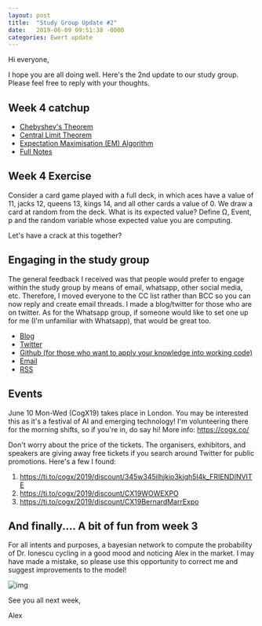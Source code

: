 ```yaml
---
layout: post
title:  "Study Group Update #2"
date:   2019-06-09 09:51:38 -0000
categories: Ewert update
---
```

Hi everyone,

I hope you are all doing well. Here's the 2nd update to our study group. Please feel free to reply with your thoughts.

## Week 4 catchup
* [Chebyshev's Theorem](https://www.youtube.com/watch?v=uMgK000XFhA)
* [Central Limit Theorem](https://www.youtube.com/watch?v=JNm3M9cqWyc)
* [Expectation Maximisation (EM) Algorithm](https://www.youtube.com/watch?v=iQoXFmbXRJA)
* [Full Notes](https://github.com/ionescu/Machine_Learning_2019/blob/master/04-Unsupervised_Learning/04-Unsupervised_Learning.md)

## Week 4 Exercise
Consider a card game played with a full deck, in which aces have a value of 11, jacks 12, queens 13, kings 14, and all other cards a value of 0. We draw a card at random from the deck. What is its expected value? Define Ω, Event, p and the random variable whose expected value you are computing.

Let's have a crack at this together?

## Engaging in the study group
The general feedback I received was that people would prefer to engage within the study group by means of email, whatsapp, other social media, etc. Therefore, I moved everyone to the CC list rather than BCC so you can now reply and create email threads. I made a blog/twitter for those who are on twitter. As for the Whatsapp group, if someone would like to set one up for me (I'm unfamiliar with Whatsapp), that would be great too.

* [Blog](http://ewertml.github.io)
* [Twitter](https://twitter.com/EwertML)
* [Github (for those who want to apply your knowledge into working code)](https://github.com/ewertml)
* [Email](mailto:alexander.adamlaurence@gmail.com)
* [RSS](https://ewertml.github.io/feed.xml)

## Events
June 10 Mon-Wed (CogX19) takes place in London. You may be interested this as it's a festival of AI and emerging technology! I'm volunteering there for the morning shifts, so if you're in, do say hi! More info: https://cogx.co/

Don't worry about the price of the tickets. The organisers, exhibitors, and speakers are giving away free tickets if you search around Twitter for public promotions. Here's a few I found:
1. https://ti.to/cogx/2019/discount/345w345ilhjkio3kjqh5l4k_FRIENDINVITE
2. https://ti.to/cogx/2019/discount/CX19WOWEXPO
3. https://ti.to/cogx/2019/discount/CX19BernardMarrExpo

## And finally.... A bit of fun from week 3
For all intents and purposes, a bayesian network to compute the probability of Dr. Ionescu cycling in a good mood and noticing Alex in the market. I may have made a mistake, so please use this opportunity to correct me and suggest improvements to the model!

![img](https://i.imgur.com/KYC92O3.jpg)

See you all next week,

Alex
